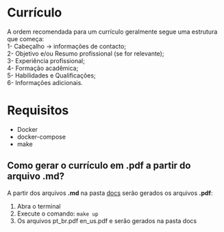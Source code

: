 # Currículo  
A ordem recomendada para um currículo geralmente segue uma estrutura que começa:  
1- Cabeçalho -> informações de contacto;  
2- Objetivo e/ou Resumo profissional (se for relevante);  
3- Experiência profissional;  
4- Formação acadêmica;  
5- Habilidades e Qualificações;  
6- Informações adicionais.  

# Requisitos  
- Docker  
- docker-compose  
- make  

## Como gerar o currículo em .pdf a partir do arquivo .md?  
A partir dos arquivos **.md** na pasta [docs](./docs/) serão gerados os arquivos **.pdf**:  
1. Abra o terminal  
2. Execute o comando: `make up`  
3. Os arquivos pt_br.pdf en_us.pdf e serão gerados na pasta docs  